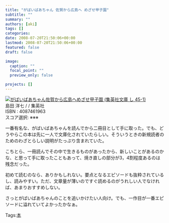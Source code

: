 ```yaml
---
title: "がばいばあちゃん 佐賀から広島へ めざせ甲子園"
subtitle: ""
summary: ""
authors: [aki]
tags: []
categories: 
date: 2008-07-20T21:50:06+00:00
lastmod: 2008-07-20T21:50:06+00:00
featured: false
draft: false

image:
  caption: ""
  focal_point: ""
  preview_only: false

projects: []
---
```

![](https://ecx.images-amazon.com/images/I/51n-TLbbm8L._SL160_.jpg)[がばいばあちゃん佐賀から広島へめざせ甲子園 (集英社文庫 し 45-1)](http://item.excite.co.jp/detail/ASIN_4087461963)  
島田 洋七 / / 集英社  
ISBN : 4087461963  
スコア選択: ※※※  
  
一番有名な、がばいばあちゃんを読んでから二冊目として手に取った。でも、どうやらこの本は先に一人で文庫化されていたらしい。そういうときの新規読者のためのわざとらしい説明がたっぷり含まれていた。  
  
こちとら、一冊読んでその中で生きるものがあったから、新しいことがあるのかな、と思って手に取ったこともあって、焼き直しの部分が3，4割程度あるのは残念だった。  
  
初めて読むのなら、ありかもしれない。要点となるエピソードも抜粋されているし、読みやすい。ただ、文章量が薄いのですぐ読めるのがうれしい人でなければ、あまりおすすめしない。  
  
さっとがばいばあちゃんのことを追いかけたい人向け。でも、一作目が一番エピソードに溢れていてよかったかなぁ。

Tags:[本](http://mrk0369.exblog.jp/tags/%E6%9C%AC/) 

